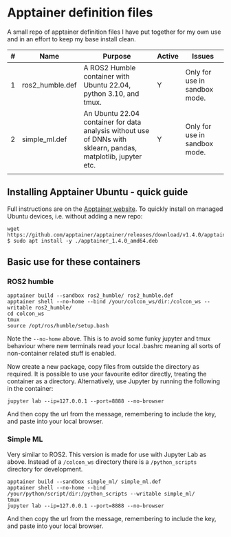 # Apptainer definition files

A small repo of apptainer definition files I have put together for my own use and in an effort to keep my base install clean.

| # | Name | Purpose | Active | Issues |
|---|------|---------|---|--------|
| 1  |  ros2_humble.def | A ROS2 Humble container with Ubuntu 22.04, python 3.10, and tmux. | Y | Only for use in sandbox mode. |
| 2  |  simple_ml.def | An Ubuntu 22.04 container for data analysis without use of DNNs with sklearn, pandas, matplotlib, jupyter etc. | Y  | Only for use in sandbox mode. |
|   |      |         |   |        |

## Installing Apptainer Ubuntu - quick guide

Full instructions are on the [Apptainer website](https://apptainer.org/docs/admin/main/installation.html).
To quickly install on managed Ubuntu devices, i.e. without adding a new repo:

```
wget https://github.com/apptainer/apptainer/releases/download/v1.4.0/apptainer_1.4.0_amd64.deb
$ sudo apt install -y ./apptainer_1.4.0_amd64.deb
```

## Basic use for these containers

### ROS2 humble

```
apptainer build --sandbox ros2_humble/ ros2_humble.def
apptainer shell --no-home --bind /your/colcon_ws/dir:/colcon_ws --writable ros2_humble/
cd colcon_ws
tmux
source /opt/ros/humble/setup.bash
```

Note the `--no-home` above. This is to avoid some funky jupyter and tmux behaviour where new terminals read your local .bashrc meaning all sorts of non-container related stuff is enabled.

Now create a new package, copy files from outside the directory as required.
It is possible to use your favourite editor directly, treating the container as a directory.
Alternatively, use Jupyter by running the following in the container:

```
jupyter lab --ip=127.0.0.1 --port=8888 --no-browser
```

And then copy the url from the message, remembering to include the key, and paste into your local browser.

### Simple ML

Very similar to ROS2. This version is made for use with Jupyter Lab as above.
Instead of a `/colcon_ws` directory there is a `/python_scripts` directory for development.

```
apptainer build --sandbox simple_ml/ simple_ml.def
apptainer shell --no-home --bind /your/python/script/dir:/python_scripts --writable simple_ml/
tmux
jupyter lab --ip=127.0.0.1 --port=8888 --no-browser
```

And then copy the url from the message, remembering to include the key, and paste into your local browser.
